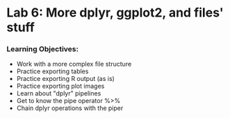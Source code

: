 # Lab 6: More dplyr, ggplot2, and files' stuff

### Learning Objectives:

- Work with a more complex file structure
- Practice exporting tables
- Practice exporting R output (as is)
- Practice exporting plot images
- Learn about "dplyr" pipelines
- Get to know the pipe operator %>%
- Chain dplyr operations with the piper

